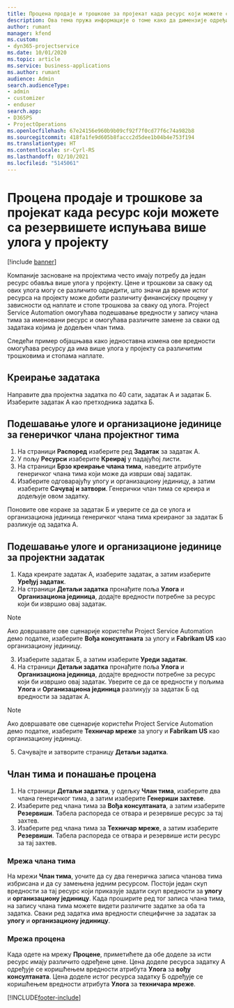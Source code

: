 ```yaml
---
title: Процена продаје и трошкове за пројекат када ресурс који можете са резервишете испуњава више улога у пројекту
description: Ова тема пружа информације о томе како да димензије одређивања цена могу да се користе за подршку проценама цена и трошкова за ресурс који испуњава више улога у пројекту.
author: rumant
manager: kfend
ms.custom:
- dyn365-projectservice
ms.date: 10/01/2020
ms.topic: article
ms.service: business-applications
ms.author: rumant
audience: Admin
search.audienceType:
- admin
- customizer
- enduser
search.app:
- D365PS
- ProjectOperations
ms.openlocfilehash: 67e24156e960b9b09cf92f7f0cd77f6c74a982b8
ms.sourcegitcommit: 418fa1fe9d605b8faccc2d5dee1b04b4e753f194
ms.translationtype: HT
ms.contentlocale: sr-Cyrl-RS
ms.lasthandoff: 02/10/2021
ms.locfileid: "5145061"
---
```

# <a name="estimate-project-sales-and-costs-when-a-bookable-resource-fills-multiple-roles-for-a-project"></a>Процена продаје и трошкове за пројекат када ресурс који можете са резервишете испуњава више улога у пројекту 

[!include [banner](../includes/psa-now-project-operations.md)]

Компаније засноване на пројектима често имају потребу да један ресурс обавља више улога у пројекту. Цене и трошкови за сваку од ових улога могу се различито одредити, што значи да време истог ресурса на пројекту може добити различиту финансијску процену у зависности од наплате и стопе трошкова за сваку од улога. Project Service Automation омогућава подешавање вредности у запису члана тима за именовани ресурс и омогућава различите замене за сваки од задатака којима је додељен члан тима.

Следећи пример објашњава како једноставна измена ове вредности омогућава ресурсу да има више улога у пројекту са различитим трошковима и стопама наплате.

## <a name="create-tasks"></a>Креирање задатака
Направите два пројектна задатка по 40 сати, задатак А и задатак Б. Изаберите задатак А као претходника задатка Б.

## <a name="set-up-role-and-organization-unit-for-a-generic-project-team-member"></a>Подешавање улоге и организационе јединице за генеричког члана пројектног тима

1. На страници **Распоред** изаберите ред **Задатак** за задатак А. 
2. У пољу **Ресурси** изаберите **Креирај** у падајућој листи.
3. На страници **Брзо креирање члана тима**, наведите атрибуте генеричког члана тима који може да изврши овај задатак.
4. Изаберите одговарајућу улогу и организациону јединицу, а затим изаберите **Сачувај и затвори**. Генерички члан тима се креира и додељује овом задатку. 

Поновите ове кораке за задатак Б и уверите се да се улога и организациона јединица генеричког члана тима креираног за задатак Б разликује од задатка А. 

## <a name="set-up-role-and-organization-unit-for-a-project-task"></a>Подешавање улоге и организационе јединице за пројектни задатак

1. Када креирате задатак А, изаберите задатак, а затим изаберите **Уређуј задатак**.
2. На страници **Детаљи задатка** пронађите поља **Улога** и **Организациона јединица**, додајте вредности потребне за ресурс који би извршио овај задатак. 

  > [!NOTE]
  > Ако довршавате ове сценарије користећи Project Service Automation демо податке, изаберите **Вођа консултаната** за улогу и **Fabrikam US** као организациону јединицу.

3. Изаберите задатак Б, а затим изаберите **Уреди задатак**.
4. На страници **Детаљи задатка** пронађите поља **Улога** и **Организациона јединица**, додајте вредности потребне за ресурс који би извршио овај задатак. Уверите се да се вредности у пољима **Улога** и **Организациона јединица** разликују за задатак Б од вредности за задатак А. 

  > [!NOTE]
  > Ако довршавате ове сценарије користећи Project Service Automation демо податке, изаберите **Техничар мреже** за улогу и **Fabrikam US** као организациону јединицу.

5. Сачувајте и затворите страницу **Детаљи задатка**. 

## <a name="team-member-and-estimates-behavior"></a>Члан тима и понашање процена 

1. На страници **Детаљи задатка**, у одељку **Члан тима**, изаберите два члана генеричког тима, а затим изаберите **Генериши захтеве**. 
2. Изаберите ред члана тима за **Вођа консултаната**, а затим изаберите **Резервиши**. Табела распореда се отвара и резервише ресурс за тај захтев.
3. Изаберите ред члана тима за **Техничар мреже**, а затим изаберите **Резервиши**. Табела распореда се отвара и резервише исти ресурс за тај захтев.

### <a name="team-member-grid"></a>Мрежа члана тима 
На мрежи **Члан тима**, уочите да су два генеричка записа чланова тима избрисана и да су замењена једним ресурсом. Постоји један скуп вредности за тај ресурс који приказује задати скуп вредности за **улогу** и **организациону јединицу**.
Када проширите ред тог записа члана тима, на запису члана тима можете видети различите задатке за оба та задатка. Сваки ред задатка има вредности специфичне за задатак за **улогу** и **организациону јединицу**. 

### <a name="estimates-grid"></a>Мрежа процена 
Када одете на мрежу **Процене**, приметићете да обе доделе за исти ресурс имају различито одређене цене.
Цена доделе ресурса задатку А одређује се коришћењем вредности атрибута **Улога** за **вођу консултаната**. Цена доделе истог ресурса задатку Б одређује се коришћењем вредности атрибута **Улога** за **техничара мреже**.



[!INCLUDE[footer-include](../includes/footer-banner.md)]